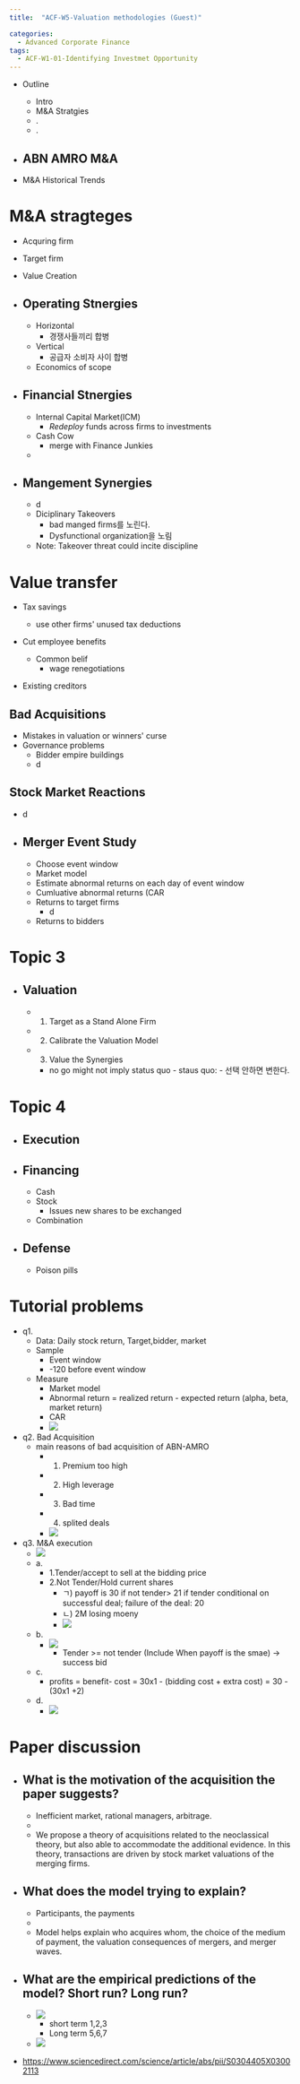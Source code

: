 ```yaml
---
title:  "ACF-W5-Valuation methodologies (Guest)"

categories:
  - Advanced Corporate Finance
tags:
  - ACF-W1-01-Identifying Investmet Opportunity
---
```


- Outline
  - Intro
  - M&A Stratgies
  - .
  - .

- ABN AMRO M&A
  - 
- M&A Historical Trends

# M&A stragteges
  - Acquring firm
  - Target firm  
- Value Creation

- ## Operating Stnergies
  - Horizontal
    - 경쟁사들끼리 합병
  - Vertical
    - 공급자 소비자 사이 합병
  - Economics of scope

- ## Financial Stnergies
  - Internal Capital Market(ICM)
    - *Redeploy* funds across firms to investments
  - Cash Cow
    - merge with Finance Junkies
  -

- ## Mangement Synergies
  -   d
  -  Diciplinary Takeovers
     -  bad manged firms를 노린다.
     -  Dysfunctional organization을 노림
  - Note: Takeover threat could incite discipline
# Value transfer
  - Tax savings
    -   use other firms' unused tax deductions

  - Cut employee benefits
    -   Common belif
          -   wage renegotiations
  - Existing creditors
## Bad Acquisitions
  -   Mistakes in valuation or winners' curse
  -   Governance problems
      -   Bidder empire buildings
      -   d
## Stock Market Reactions
  -   d
  -   ## Merger Event Study
      -   Choose event window
      -   Market model
      -   Estimate abnormal returns on each day of event window
      -   Cumluative abnormal returns (CAR
      -   Returns to target firms
          -   d
      - Returns to bidders
       

# Topic 3
-  ## Valuation
   -  1. Target as a Stand Alone Firm
   -  2. Calibrate the Valuation Model
   -  3. Value the Synergies
       - no go might not imply status quo
             - staus quo:
             - 선택 안하면 변한다.
# Topic 4
- ## Execution

- ## Financing
  - Cash
  - Stock
    - Issues new shares to be exchanged
  - Combination
- ## Defense
  - Poison pills

# Tutorial problems
- q1.
  - Data: Daily stock return, Target,bidder, market
  - Sample
    - Event window
    - -120 before event window
  - Measure
    - Market model
    - Abnormal return = realized return - expected return (alpha, beta, market return)
    - CAR
    - ![](2021-10-11-15-12-45.png)
- q2. Bad Acquisition
  - main reasons of bad acquisition of ABN-AMRO
    - 1. Premium too high
    - 2. High leverage
    - 3. Bad time
    - 4. splited deals
    - ![](2021-10-11-15-22-59.png)
- q3. M&A execution
  - ![](2021-10-11-15-25-53.png)
  - a.
    - 1.Tender/accept to sell at the bidding price
    - 2.Not Tender/Hold current shares
      - ㄱ) payoff is 30 if not tender> 21 if tender conditional on successful deal; failure of the deal: 20
      - ㄴ) 2M losing moeny
      - ![](2021-10-11-15-41-59.png)
  - b.
    - ![](2021-10-11-15-44-33.png)
      - Tender >= not tender (Include When payoff is the smae) -> success bid
  - c.
    - profits = benefit- cost = 30x1 - (bidding cost + extra cost) = 30 -(30x1 +2)
  - d.
    - ![](2021-10-11-16-08-04.png)

# Paper discussion

- ## What is the motivation of the acquisition the paper suggests?
  - Inefficient market, rational managers, arbitrage.
  - 
  - We propose a theory of acquisitions related to the neoclassical theory, but also
able to accommodate the additional evidence. In this theory, transactions are driven
by stock market valuations of the merging firms.

- ##  What does the model trying to explain?
  - Participants, the payments
  - 
  - Model helps explain who acquires whom, the choice of the medium of
payment, the valuation consequences of mergers, and merger waves.

- ## What are the empirical predictions of the model? Short run? Long run?
  - ![](2021-10-11-16-41-29.png)
    - short term 1,2,3
    - Long term 5,6,7 
  - ![](2021-10-11-16-43-39.png)

- https://www.sciencedirect.com/science/article/abs/pii/S0304405X03002113
